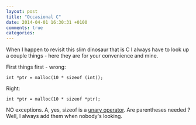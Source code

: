 ```yaml
---
layout: post
title: "Occasional C"
date: 2014-04-01 16:30:31 +0100
comments: true
categories: 
---
```


When I happen to revisit this slim dinosaur that is C I always have to look up a couple things - here they are for your convenience and mine.

First things first - wrong:

	int *ptr = malloc(10 * sizeof (int));
	
Right:

	int *ptr = malloc(10 * sizeof *ptr);
	
NO exceptions. A, yes, sizeof is a [unary operator](http://en.wikipedia.org/wiki/Sizeof).
 Are parentheses needed ? Well, I always add them when nobody's looking.
